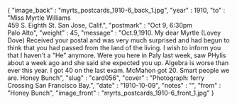 {
  "image_back" : "myrts_postcards_1910-6_back_1.jpg",
  "year" : 1910,
  "to" : "Miss Myrtle Williams<br> 459 S. Eighth St. San Jose, Calif.",
  "postmark" : "Oct 9, 6:30pm<br>Palo Alto",
  "weight" : 45,
  "message" : "Oct.9,1910. My dear Myrtle (Lovey Dove) Received your postal and was very much surprised and had begun to think that you had passed from the land of the living. I wish to inform you that I haven't a \"He\" anymore. Were you here in Paly last week, saw PHylis about a week ago and she said she expected you up. Algebra is worse than ever this year. I got 40 on the last exam. McMahon got 20. Smart people we are. Honey Bunch",
  "slug" : "card056",
  "cover" : "Photograph: ferry Crossing San Francisco Bay.",
  "date" : "1910-10-09",
  "notes" : "",
  "from" : "Honey Bunch",
  "image_front" : "myrts_postcards_1910-6_front_1.jpg"
}
